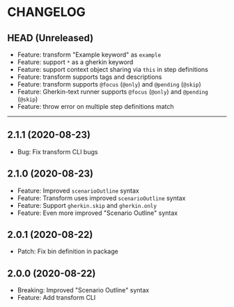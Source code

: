 CHANGELOG
=========

## HEAD (Unreleased)
* Feature: transform "Example keyword" as `example`
* Feature: support `*` as a gherkin keyword
* Feature: support context object sharing via `this` in step definitions
* Feature: transform supports tags and descriptions
* Feature: transform supports `@focus` (`@only`) and `@pending` (`@skip`)
* Feature: Gherkin-text runner supports `@focus` (`@only`) and `@pending` (`@skip`)
* Feature: throw error on multiple step definitions match

---

## 2.1.1 (2020-08-23)
* Bug: Fix transform CLI bugs

## 2.1.0 (2020-08-23)
* Feature: Improved `scenarioOutline` syntax
* Feature: Transform uses improved `scenarioOutline` syntax
* Feature: Support `gherkin.skip` and `gherkin.only`
* Feature: Even more improved "Scenario Outline" syntax

## 2.0.1 (2020-08-22)
* Patch: Fix bin definition in package

## 2.0.0 (2020-08-22)
* Breaking: Improved "Scenario Outline" syntax
* Feature: Add transform CLI

